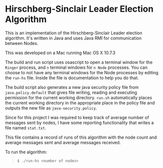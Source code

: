 Hirschberg-Sinclair Leader Election Algorithm
===

This is an implementation of the Hirschberg-Sinclair Leader election algorithm. It's written in Java and uses Java RMI for communication between Nodes. 

This was developed on a Mac running Mac OS X 10.7.3

The build and run script uses osascript to open a terminal window for the `Ringer` process, and `n` terminal windows for `n Node` processes. 
You can choose to not have any terminal windows for the Node processes by editing the `run-hs` file. Inside the file is documentation to help you do that. 

The build script also generates a new java security policy file from `java.policy.default` that gives file writing, reading and executing permission for the current working directory.
`run.sh` automatically places the current working directory in the appropriate place in the policy file and outputs the new file as `java-security.policy`.

Since for this project I was required to keep track of average number of messages sent by nodes, I have some reporting functionality that writes a file named `stat.txt`.

This file contains a record of runs of this algorithm with the node count and average messages sent and average messages received.

To run the algorithm: 
>`$ ./run-hs <number of nodes>`
